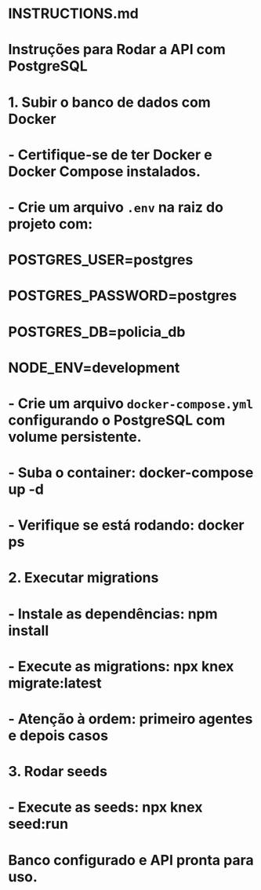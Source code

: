 # INSTRUCTIONS.md
# Instruções para Rodar a API com PostgreSQL
# 1. Subir o banco de dados com Docker
# - Certifique-se de ter Docker e Docker Compose instalados.
# - Crie um arquivo `.env` na raiz do projeto com:
#   POSTGRES_USER=postgres
#   POSTGRES_PASSWORD=postgres
#   POSTGRES_DB=policia_db
#   NODE_ENV=development
# - Crie um arquivo `docker-compose.yml` configurando o PostgreSQL com volume persistente.
# - Suba o container: docker-compose up -d
# - Verifique se está rodando: docker ps
# 2. Executar migrations
# - Instale as dependências: npm install
# - Execute as migrations: npx knex migrate:latest
# - Atenção à ordem: primeiro agentes e depois casos
# 3. Rodar seeds
# - Execute as seeds: npx knex seed:run
# Banco configurado e API pronta para uso.
